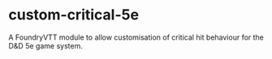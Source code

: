 # custom-critical-5e
A FoundryVTT module to allow customisation of critical hit behaviour for the D&amp;D 5e game system.
